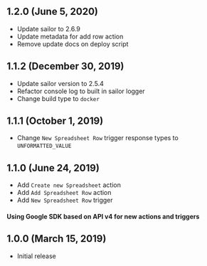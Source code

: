 ## 1.2.0 (June 5, 2020)

* Update sailor to 2.6.9
* Update metadata for add row action
* Remove update docs on deploy script

## 1.1.2 (December 30, 2019)

* Update sailor version to 2.5.4
* Refactor console log to built in sailor logger
* Change build type to `docker`

## 1.1.1 (October 1, 2019)

* Change `New Spreadsheet Row` trigger response types to `UNFORMATTED_VALUE`

## 1.1.0 (June 24, 2019)

* Add `Create new Spreadsheet` action
* Add `Add Spreadsheet Row` action
* Add `New Spreadsheet Row` trigger

#### Using Google SDK based on API v4 for new actions and triggers

## 1.0.0 (March 15, 2019)

* Initial release

